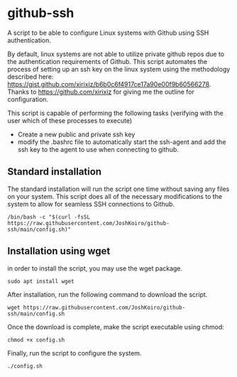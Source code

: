 # github-ssh
A script to be able to configure Linux systems with Github using SSH authentication.

By default, linux systems are not able to utilize private github repos due to the authentication requirements of Github. This script automates the process of setting up an ssh key on the linux system using the methodology described here: https://gist.github.com/xirixiz/b6b0c6f4917ce17a90e00f9b60566278. Thanks to https://github.com/xirixiz for giving me the outline for configuration.

This script is capable of performing the following tasks (verifying with the user which of these processes to execute)

- Create a new public and private ssh key
- modify the .bashrc file to automatically start the ssh-agent and add the ssh key to the agent to use when connecting to github.

## Standard installation
The standard installation will run the script one time without saving any files on your system. This script does all of the necessary modifications to the system to allow for seamless SSH connections to Github.
```
/bin/bash -c "$(curl -fsSL https://raw.githubusercontent.com/JoshKoiro/github-ssh/main/config.sh)"
```

## Installation using wget
in order to install the script, you may use the wget package.
```
sudo apt install wget
```
After installation, run the following command to download the script.
```
wget https://raw.githubusercontent.com/JoshKoiro/github-ssh/main/config.sh
```
Once the download is complete, make the script executable using chmod:
```
chmod +x config.sh
```

Finally, run the script to configure the system.
```
./config.sh
```
